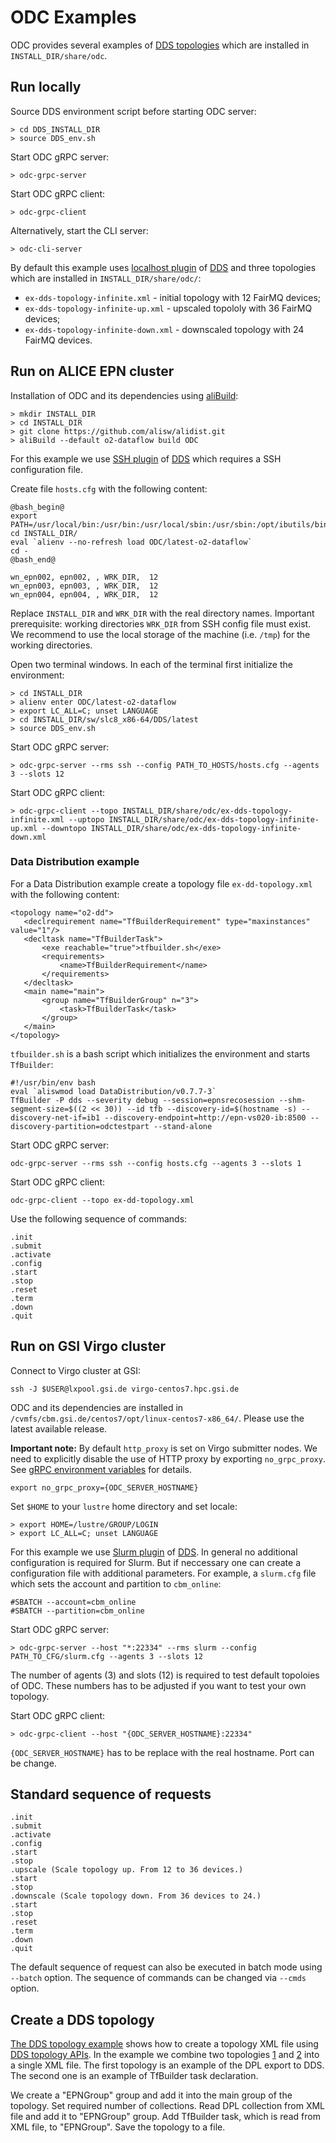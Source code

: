 # ODC Examples

ODC provides several examples of [DDS topologies](http://dds.gsi.de/doc/nightly/topology.html) which are installed in `INSTALL_DIR/share/odc`.

## Run locally

Source DDS environment script before starting ODC server:
```
> cd DDS_INSTALL_DIR
> source DDS_env.sh
```

Start ODC gRPC server:
```
> odc-grpc-server
```

Start ODC gRPC client:
```
> odc-grpc-client
```

Alternatively, start the CLI server:
```
> odc-cli-server
```

By default this example uses [localhost plugin](http://dds.gsi.de/doc/nightly/RMS-plugins.html#localhost-plugin) of [DDS](https://github.com/FairRootGroup/DDS) and three topologies which are installed in `INSTALL_DIR/share/odc/`:

* `ex-dds-topology-infinite.xml` - initial topology with 12 FairMQ devices;
* `ex-dds-topology-infinite-up.xml` - upscaled topololy with 36 FairMQ devices;
* `ex-dds-topology-infinite-down.xml` - downscaled topology with 24 FairMQ devices.

## Run on ALICE EPN cluster

Installation of ODC and its dependencies using [aliBuild](https://github.com/alisw/alibuild):

```
> mkdir INSTALL_DIR
> cd INSTALL_DIR
> git clone https://github.com/alisw/alidist.git
> aliBuild --default o2-dataflow build ODC
```

For this example we use [SSH plugin](http://dds.gsi.de/doc/nightly/RMS-plugins.html#ssh-plugin) of [DDS](https://github.com/FairRootGroup/DDS) which requires a SSH configuration file.

Create file `hosts.cfg` with the following content:

```
@bash_begin@
export PATH=/usr/local/bin:/usr/bin:/usr/local/sbin:/usr/sbin:/opt/ibutils/bin:$PATH
cd INSTALL_DIR/
eval `alienv --no-refresh load ODC/latest-o2-dataflow`
cd -
@bash_end@

wn_epn002, epn002, , WRK_DIR,  12
wn_epn003, epn003, , WRK_DIR,  12
wn_epn004, epn004, , WRK_DIR,  12
```

Replace `INSTALL_DIR` and `WRK_DIR` with the real directory names. Important prerequisite: working directories `WRK_DIR` from SSH config file must exist. We recommend to use the local storage of the machine (i.e. `/tmp`) for the working directories.

Open two terminal windows. In each of the terminal first initialize the environment:
```
> cd INSTALL_DIR
> alienv enter ODC/latest-o2-dataflow
> export LC_ALL=C; unset LANGUAGE
> cd INSTALL_DIR/sw/slc8_x86-64/DDS/latest
> source DDS_env.sh
```

Start ODC gRPC server:
```
> odc-grpc-server --rms ssh --config PATH_TO_HOSTS/hosts.cfg --agents 3 --slots 12
```

Start ODC gRPC client:
```
> odc-grpc-client --topo INSTALL_DIR/share/odc/ex-dds-topology-infinite.xml --uptopo INSTALL_DIR/share/odc/ex-dds-topology-infinite-up.xml --downtopo INSTALL_DIR/share/odc/ex-dds-topology-infinite-down.xml
```

### Data Distribution example
For a Data Distribution example create a topology file `ex-dd-topology.xml` with the following content:
```
<topology name="o2-dd">
   <declrequirement name="TfBuilderRequirement" type="maxinstances" value="1"/>
   <decltask name="TfBuilderTask">
       <exe reachable="true">tfbuilder.sh</exe>
       <requirements>
           <name>TfBuilderRequirement</name>
       </requirements>
   </decltask>
   <main name="main">
       <group name="TfBuilderGroup" n="3">
           <task>TfBuilderTask</task>
       </group>
   </main>
</topology>
```
`tfbuilder.sh` is a bash script which initializes the environment and starts `TfBuilder`:
```
#!/usr/bin/env bash
eval `aliswmod load DataDistribution/v0.7.7-3`
TfBuilder -P dds --severity debug --session=epnsrecosession --shm-segment-size=$((2 << 30)) --id tfb --discovery-id=$(hostname -s) --discovery-net-if=ib1 --discovery-endpoint=http://epn-vs020-ib:8500 --discovery-partition=odctestpart --stand-alone
```
Start ODC gRPC server:
```
odc-grpc-server --rms ssh --config hosts.cfg --agents 3 --slots 1
```
Start ODC gRPC client:
```
odc-grpc-client --topo ex-dd-topology.xml 
```
Use the following sequence of commands:
```
.init
.submit
.activate
.config
.start
.stop
.reset
.term
.down
.quit
```

## Run on GSI Virgo cluster

Connect to Virgo cluster at GSI:
```
ssh -J $USER@lxpool.gsi.de virgo-centos7.hpc.gsi.de
```
ODC and its dependencies are installed in `/cvmfs/cbm.gsi.de/centos7/opt/linux-centos7-x86_64/`. Please use the latest available release.

**Important note:** By default `http_proxy` is set on Virgo submitter nodes. We need to explicitly disable the use of HTTP proxy by exporting `no_grpc_proxy`. See [gRPC environment variables](https://grpc.github.io/grpc/cpp/md_doc_environment_variables.html) for details.
```
export no_grpc_proxy={ODC_SERVER_HOSTNAME}
```

Set `$HOME` to your `lustre` home directory and set locale:
```
> export HOME=/lustre/GROUP/LOGIN
> export LC_ALL=C; unset LANGUAGE
```

For this example we use [Slurm plugin](http://dds.gsi.de/doc/nightly/RMS-plugins.html#slurm-plugin) of [DDS](https://github.com/FairRootGroup/DDS). In general no additional configuration is required for Slurm. But if neccessary one can create a configuration file with additional parameters. For example, a `slurm.cfg` file which sets the account and partition to `cbm_online`:

```
#SBATCH --account=cbm_online
#SBATCH --partition=cbm_online
```

Start ODC gRPC server:
```
> odc-grpc-server --host "*:22334" --rms slurm --config PATH_TO_CFG/slurm.cfg --agents 3 --slots 12
```
The number of agents (3) and slots (12) is required to test default topoloies of ODC. These numbers has to be adjusted if you want to test your own topology. 

Start ODC gRPC client:
```
> odc-grpc-client --host "{ODC_SERVER_HOSTNAME}:22334"
```
`{ODC_SERVER_HOSTNAME}` has to be replace with the real hostname. Port can be change.

## Standard sequence of requests
```
.init
.submit
.activate
.config
.start
.stop
.upscale (Scale topology up. From 12 to 36 devices.)
.start
.stop
.downscale (Scale topology down. From 36 devices to 24.)
.start
.stop
.reset
.term
.down
.quit
```

The default sequence of request can also be executed in batch mode using `--batch` option. The sequence of commands can be changed via `--cmds` option.

## Create a DDS topology

[The DDS topology example](src/odc-topo.cpp) shows how to create a topology XML file using [DDS topology APIs](https://github.com/FairRootGroup/DDS/tree/master/dds-topology-lib/src). In the example we combine two topologies [1](ex-dpl-topology.xml) and [2](ex-dd-topology.xml) into a single XML file. The first topology is an example of the DPL export to DDS. The second one is an example of TfBuilder task declaration. 

We create a "EPNGroup" group and add it into the main group of the topology. Set required number of  collections. Read DPL collection from XML file and add it to "EPNGroup" group. Add TfBuilder task, which is read from XML file, to "EPNGroup". Save the topology to a file.

